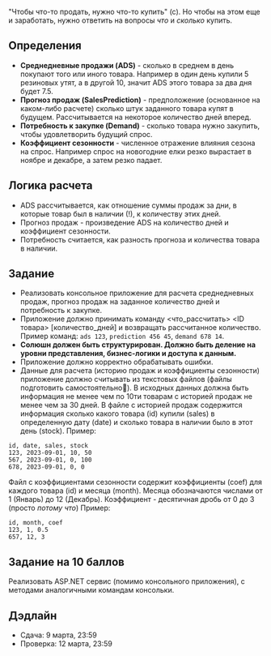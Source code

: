 "Чтобы что-то продать, нужно что-то купить" (с). Но чтобы на этом еще и заработать, нужно ответить на вопросы *что* и *сколько* купить.

## Определения 

- **Среднедневные продажи (ADS)** - сколько в среднем в день покупают того или иного товара. Например в один день купили 5 резиновых утят, а в другой 10, значит ADS этого товара за два дня будет 7.5.
- **Прогноз продаж (SalesPrediction)** - предположение (основанное на каком-либо расчете) сколько штук заданного товара купят в будущем. Рассчитывается на некоторое количество дней вперед.
- **Потребность к закупке (Demand)** - сколько товара нужно закупить, чтобы удовлетворить будущий спрос.
- **Коэффициент сезонности** - численное отражение влияния сезона на спрос. Например спрос на новогодние елки резко вырастает в ноябре и декабре, а затем резко падает.

## Логика расчета

- ADS расcчитывается, как отношение суммы продаж за дни, в которые товар был в наличии (!), к количеству этих дней.
- Прогноз продаж - произведение ADS на количество дней и коэффициент сезонности.
- Потребность считается, как разность прогноза и количества товара в наличии.

## Задание

- Реализовать консольное приложение для расчета среднедневных продаж, прогноз продаж на заданное количество дней и потребность к закупке.
- Приложение должно принимать команду <что_рассчитать> <ID товара> [количество_дней] и возвращать рассчитанное количество. Пример команд: `ads 123`, `prediction 456 45`, `demand 678 14`.
- **Солюшн должен быть структурирован. Должно быть деление на уровни представления, бизнес-логики и доступа к данным.**
- Приложение должно корректно обрабатывать ошибки. 
- Данные для расчета (историю продаж и коэффициенты сезонности) приложение должно считывать из текстовых файлов (файлы подготовить самостоятельно🙂). В исходных данных должна быть информация не менее чем по 10ти товарам с историей продаж не менее чем за 30 дней.
В файле с историей продаж содержится информация сколько какого товара (id) купили (sales) в определенную дату (date) и сколько товара в наличии было в этот день (stock). Пример:
```
id, date, sales, stock
123, 2023-09-01, 10, 50
567, 2023-09-01, 0, 100
678, 2023-09-01, 0, 0
```
  Файл с коэффициентами сезонности содержит коэффициенты (coef) для каждого товара (id) и месяца (month). Месяца обозначаются числами от 1 (Январь) до 12 (Декабрь). Коэффициент - десятичная дробь от 0 до 3 (просто *потому что*) Пример:
```
id, month, coef
123, 1, 0.5
657, 12, 3 
```
## Задание на 10 баллов
Реализовать ASP.NET сервис (помимо консольного приложения), с методами аналогичными командам консольки.

## Дэдлайн
- Сдача: 9 марта, 23:59
- Проверка: 12 марта, 23:59 

